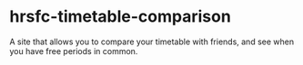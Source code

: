 # hrsfc-timetable-comparison

A site that allows you to compare your timetable with friends, and see when you have free periods in common.
